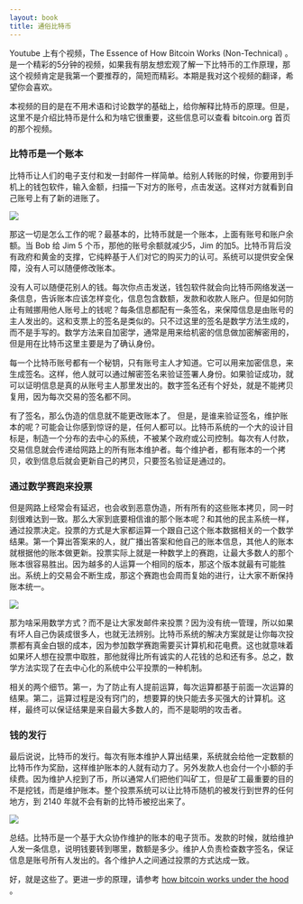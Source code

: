 ```yaml
---
layout: book
title: 通俗比特币
---
```


Youtube 上有个视频，The Essence of How Bitcoin Works (Non-Technical) 。是一个精彩的5分钟的视频，如果我有朋友想宏观了解一下比特币的工作原理，那这个视频肯定是我第一个要推荐的，简短而精彩。本期是我对这个视频的翻译，希望你会喜欢。

本视频的目的是在不用术语和讨论数学的基础上，给你解释比特币的原理。但是，这里不是介绍比特币是什么和为啥它很重要，这些信息可以查看 bitcoin.org 首页的那个视频。

### 比特币是一个账本

比特币让人们的电子支付和发一封邮件一样简单。给别人转账的时候，你要用到手机上的钱包软件，输入金额，扫描一下对方的账号，点击发送。这样对方就看到自己账号上有了新的进账了。

![](http://media.haoduoshipin.com/pic/peterpic/scan.png)

那这一切是怎么工作的呢？最基本的，比特币就是一个账本，上面有账号和账户余额。当 Bob 给 Jim 5 个币，那他的账号余额就减少5，Jim 的加5。比特币背后没有政府和黄金的支撑，它纯粹基于人们对它的购买力的认可。系统可以提供安全保障，没有人可以随便修改账本。

没有人可以随便花别人的钱。每次你点击发送，钱包软件就会向比特币网络发送一条信息，告诉账本应该怎样变化，信息包含数额，发款和收款人账户。但是如何防止有贼挪用他人账号上的钱呢？每条信息都配有一条签名，来保障信息是由账号的主人发出的。这和支票上的签名是类似的。只不过这里的签名是数学方法生成的，而不是手写的。数学方法来自加密学，通常是用来给机密的信息做加密解密用的，但是用在比特币这里主要是为了确认身份。

每一个比特币账号都有一个秘钥，只有账号主人才知道。它可以用来加密信息，来生成签名。这样，他人就可以通过解密签名来验证签署人身份。如果验证成功，就可以证明信息是真的从账号主人那里发出的。数字签名还有个好处，就是不能拷贝复用，因为每次交易的签名都不同。

有了签名，那么伪造的信息就不能更改账本了。 但是，是谁来验证签名，维护账本的呢？可能会让你感到惊讶的是，任何人都可以。比特币系统的一个大的设计目标是，制造一个分布的去中心的系统，不被某个政府或公司控制。每次有人付款，交易信息就会传递给网路上的所有账本维护者。每个维护者，都有账本的一个拷贝，收到信息后就会更新自己的拷贝，只要签名验证是通过的。

### 通过数学赛跑来投票

但是网路上经常会有延迟，也会收到恶意伪造，所有所有的这些账本拷贝，同一时刻很难达到一致。那么大家到底要相信谁的那个账本呢？和其他的民主系统一样，通过投票决定。投票的方式是大家都运算一个跟自己这个账本数据相关的一个数学结果。第一个算出答案来的人，就广播出答案和他自己的账本信息，其他人的账本就根据他的账本做更新。投票实际上就是一种数学上的赛跑，让最大多数人的那个账本很容易胜出。因为越多的人运算一个相同的版本，那这个版本就最有可能胜出。系统上的交易会不断生成，那这个赛跑也会周而复始的进行，让大家不断保持账本统一。

![](http://media.haoduoshipin.com/pic/peterpic/run.png)

那为啥采用数学方式？而不是让大家发邮件来投票？因为没有统一管理，所以如果有坏人自己伪装成很多人，也就无法辨别。比特币系统的解决方案就是让你每次投票都有真金白银的成本，因为参加数学赛跑需要买计算机和花电费。这也就意味着如果坏人想在投票中取胜，那他就得比所有诚实的人花钱的总和还有多。总之，数学方法实现了在去中心化的系统中公平投票的一种机制。

相关的两个细节。第一，为了防止有人提前运算，每次运算都基于前面一次运算的结果。第二，运算过程是没有窍门的，想要算的快只能去多买强大的计算机。这样，最终可以保证结果是来自最大多数人的，而不是聪明的攻击者。

### 钱的发行

最后说说，比特币的发行。每次有账本维护人算出结果，系统就会给他一定数额的比特币作为奖励，这样维护账本的人就有动力了。另外发款人也会付一个小额的手续费。因为维护人挖到了币，所以通常人们把他们叫矿工，但是矿工最重要的目的不是挖钱，而是维护账本。整个投票系统可以让比特币随机的被发行到世界的任何地方，到 2140 年就不会有新的比特币被挖出来了。

![](http://media.haoduoshipin.com/pic/peterpic/radommoney.png)

总结。比特币是一个基于大众协作维护的账本的电子货币。发款的时候，就给维护人发一条信息，说明钱要转到哪里，数额是多少。维护人负责检查数字签名，保证信息是账号所有人发出的。各个维护人之间通过投票的方式达成一致。

好，就是这些了。更进一步的原理，请参考 [how bitcoin works under the hood](http://knewcoin.com/episodes/50) 。


